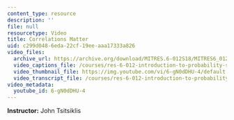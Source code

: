 ```yaml
---
content_type: resource
description: ''
file: null
resourcetype: Video
title: Correlations Matter
uid: c299d048-6eda-22cf-19ee-aaa17333a826
video_files:
  archive_url: https://archive.org/download/MITRES.6-012S18/MITRES6_012S18_L12-11_300k.mp4
  video_captions_file: /courses/res-6-012-introduction-to-probability-spring-2018/f2113481dfba5bdbb80208497ce48744_6-gN0dDHU-4.vtt
  video_thumbnail_file: https://img.youtube.com/vi/6-gN0dDHU-4/default.jpg
  video_transcript_file: /courses/res-6-012-introduction-to-probability-spring-2018/505cef77456cbcb14f67d34c27d74ff0_6-gN0dDHU-4.pdf
video_metadata:
  youtube_id: 6-gN0dDHU-4
---
```


**Instructor:** John Tsitsiklis